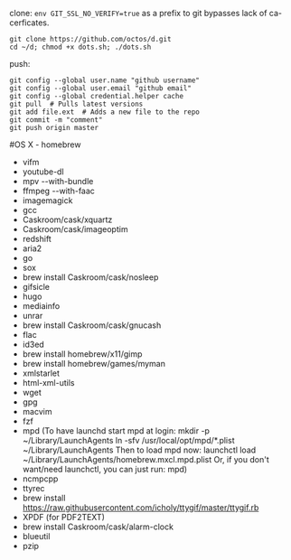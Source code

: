 clone: `env GIT_SSL_NO_VERIFY=true` as a prefix to git bypasses lack of ca-cerficates.

    git clone https://github.com/octos/d.git
    cd ~/d; chmod +x dots.sh; ./dots.sh

push:

    git config --global user.name "github username"
    git config --global user.email "github email"
    git config --global credential.helper cache
    git pull  # Pulls latest versions
    git add file.ext  # Adds a new file to the repo
    git commit -m "comment"
    git push origin master

#OS X - homebrew
- vifm
- youtube-dl
- mpv --with-bundle
- ffmpeg --with-faac
- imagemagick
- gcc
- Caskroom/cask/xquartz
- Caskroom/cask/imageoptim
- redshift
- aria2
- go
- sox
- brew install Caskroom/cask/nosleep
- gifsicle
- hugo
- mediainfo
- unrar
- brew install Caskroom/cask/gnucash
- flac
- id3ed
- brew install homebrew/x11/gimp
- brew install homebrew/games/myman
- xmlstarlet
- html-xml-utils
- wget
- gpg
- macvim
- fzf
- mpd (To have launchd start mpd at login:
  mkdir -p ~/Library/LaunchAgents
  ln -sfv /usr/local/opt/mpd/*.plist ~/Library/LaunchAgents
Then to load mpd now:
  launchctl load ~/Library/LaunchAgents/homebrew.mxcl.mpd.plist
Or, if you don't want/need launchctl, you can just run:
  mpd)
- ncmpcpp
- ttyrec
- brew install https://raw.githubusercontent.com/icholy/ttygif/master/ttygif.rb
- XPDF (for PDF2TEXT)
- brew install Caskroom/cask/alarm-clock
- blueutil
- pzip
